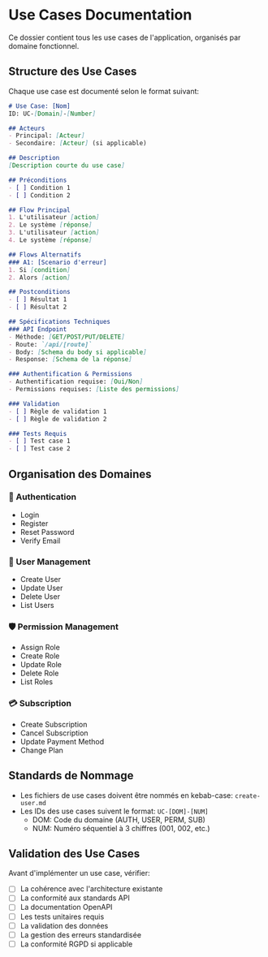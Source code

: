 # Use Cases Documentation

Ce dossier contient tous les use cases de l'application, organisés par domaine fonctionnel.

## Structure des Use Cases

Chaque use case est documenté selon le format suivant:

```markdown
# Use Case: [Nom]
ID: UC-[Domain]-[Number]

## Acteurs
- Principal: [Acteur]
- Secondaire: [Acteur] (si applicable)

## Description
[Description courte du use case]

## Préconditions
- [ ] Condition 1
- [ ] Condition 2

## Flow Principal
1. L'utilisateur [action]
2. Le système [réponse]
3. L'utilisateur [action]
4. Le système [réponse]

## Flows Alternatifs
### A1: [Scenario d'erreur]
1. Si [condition]
2. Alors [action]

## Postconditions
- [ ] Résultat 1
- [ ] Résultat 2

## Spécifications Techniques
### API Endpoint
- Méthode: [GET/POST/PUT/DELETE]
- Route: `/api/[route]`
- Body: [Schema du body si applicable]
- Response: [Schema de la réponse]

### Authentification & Permissions
- Authentification requise: [Oui/Non]
- Permissions requises: [Liste des permissions]

### Validation
- [ ] Règle de validation 1
- [ ] Règle de validation 2

### Tests Requis
- [ ] Test case 1
- [ ] Test case 2
```

## Organisation des Domaines

### 🔐 Authentication
- Login
- Register
- Reset Password
- Verify Email

### 👥 User Management
- Create User
- Update User
- Delete User
- List Users

### 🛡️ Permission Management
- Assign Role
- Create Role
- Update Role
- Delete Role
- List Roles

### 💳 Subscription
- Create Subscription
- Cancel Subscription
- Update Payment Method
- Change Plan

## Standards de Nommage

- Les fichiers de use cases doivent être nommés en kebab-case: `create-user.md`
- Les IDs des use cases suivent le format: `UC-[DOM]-[NUM]`
  - DOM: Code du domaine (AUTH, USER, PERM, SUB)
  - NUM: Numéro séquentiel à 3 chiffres (001, 002, etc.)

## Validation des Use Cases

Avant d'implémenter un use case, vérifier:
- [ ] La cohérence avec l'architecture existante
- [ ] La conformité aux standards API
- [ ] La documentation OpenAPI
- [ ] Les tests unitaires requis
- [ ] La validation des données
- [ ] La gestion des erreurs standardisée
- [ ] La conformité RGPD si applicable
